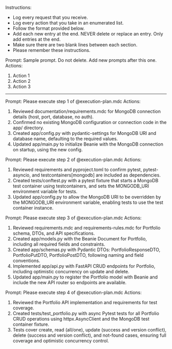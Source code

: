 Instructions:
- Log every request that you receive.
- Log every action that you take in an enumerated list.
- Follow the format provided below.  
- Add each new entry at the end.  NEVER delete or replace an entry.  Only add entries at the end.
- Make sure there are two blank lines between each section.
- Please remember these instructions.


Prompt: Sample prompt.  Do not delete.  Add new prompts after this one.
Actions:
1. Action 1
2. Action 2
3. Action 3


---



Prompt: Please execute step 1 of @execution-plan.mdc
Actions:
1. Reviewed documentation/requirements.mdc for MongoDB connection details (host, port, database, no auth).
2. Confirmed no existing MongoDB configuration or connection code in the app/ directory.
3. Created app/config.py with pydantic-settings for MongoDB URI and database name, defaulting to the required values.
4. Updated app/main.py to initialize Beanie with the MongoDB connection on startup, using the new config.


Prompt: Please execute step 2 of @execution-plan.mdc
Actions:
1. Reviewed requirements and pyproject.toml to confirm pytest, pytest-asyncio, and testcontainers[mongodb] are included as dependencies.
2. Created tests/conftest.py with a pytest fixture that starts a MongoDB test container using testcontainers, and sets the MONGODB_URI environment variable for tests.
3. Updated app/config.py to allow the MongoDB URI to be overridden by the MONGODB_URI environment variable, enabling tests to use the test container instance.


Prompt: Please execute step 3 of @execution-plan.mdc
Actions:
1. Reviewed requirements.mdc and requirements-rules.mdc for Portfolio schema, DTOs, and API specifications.
2. Created app/models.py with the Beanie Document for Portfolio, including all required fields and constraints.
3. Created app/schemas.py with Pydantic DTOs: PortfolioResponseDTO, PortfolioPutDTO, PortfolioPostDTO, following naming and field conventions.
4. Implemented app/api.py with FastAPI CRUD endpoints for Portfolio, including optimistic concurrency on update and delete.
5. Updated app/main.py to register the Portfolio model with Beanie and include the new API router so endpoints are available.


Prompt: Please execute step 4 of @execution-plan.mdc
Actions:
1. Reviewed the Portfolio API implementation and requirements for test coverage.
2. Created tests/test_portfolio.py with async Pytest tests for all Portfolio CRUD operations using httpx.AsyncClient and the MongoDB test container fixture.
3. Tests cover create, read (all/one), update (success and version conflict), delete (success and version conflict), and not-found cases, ensuring full coverage and optimistic concurrency control.



